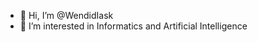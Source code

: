 - 👋 Hi, I’m @WendidIask
- 👀 I’m interested in Informatics and Artificial Intelligence

<!---
WendidIask/WendidIask is a ✨ special ✨ repository because its `README.md` (this file) appears on your GitHub profile.
You can click the Preview link to take a look at your changes.
--->
